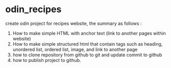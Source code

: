 # odin_recipes
create odin project for recipes website, the summary as follows :
1. How to make simple HTML with anchor text (link to another pages within website)
2. How to make simple structured html that contain tags such as heading, unordered list, ordered list, image, and link to another page
3. how to clone repository from github to git and update commit to github
4. how to publish project to github.